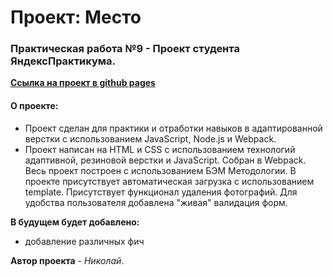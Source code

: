 # Проект: Место
### Практическая работа №9 - Проект студента ЯндексПрактикума.

**[Ссылка на проект в github pages](https://nickolausss.github.io/mesto/)**

#### О проекте:
* Проект сделан для практики и отработки навыков в адаптированной верстки с использованием JavaScript, Node.js и Webpack.
* Проект написан на HTML и CSS с использованием технологий адаптивной, резиновой верстки и JavaScript. Собран в Webpack. Весь проект построен с использованием БЭМ Методологии. В проекте присутствует автоматическая загрузка с использованием template. Присутствует функционал удаления фотографий. Для удобства пользователя добавлена "живая" валидация форм.

**В будущем будет добавлено:**
- добавление различных фич

 **Автор проекта** - *Николай*.